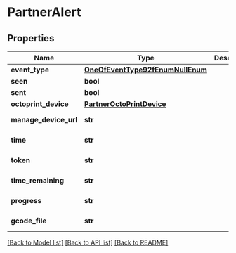 # PartnerAlert

## Properties
Name | Type | Description | Notes
------------ | ------------- | ------------- | -------------
**event_type** | [**OneOfEventType92fEnumNullEnum**](OneOfEventType92fEnumNullEnum.md) |  | [optional] 
**seen** | **bool** |  | [optional] 
**sent** | **bool** |  | [optional] 
**octoprint_device** | [**PartnerOctoPrintDevice**](PartnerOctoPrintDevice.md) |  | 
**manage_device_url** | **str** |  | [optional] [readonly] 
**time** | **str** |  | [optional] [readonly] 
**token** | **str** |  | [optional] [readonly] 
**time_remaining** | **str** |  | [optional] [readonly] 
**progress** | **str** |  | [optional] [readonly] 
**gcode_file** | **str** |  | [optional] [readonly] 

[[Back to Model list]](../README.md#documentation-for-models) [[Back to API list]](../README.md#documentation-for-api-endpoints) [[Back to README]](../README.md)



